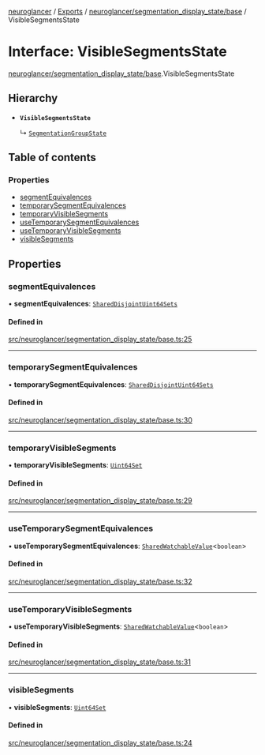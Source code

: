 [neuroglancer](../README.md) / [Exports](../modules.md) / [neuroglancer/segmentation\_display\_state/base](../modules/neuroglancer_segmentation_display_state_base.md) / VisibleSegmentsState

# Interface: VisibleSegmentsState

[neuroglancer/segmentation_display_state/base](../modules/neuroglancer_segmentation_display_state_base.md).VisibleSegmentsState

## Hierarchy

- **`VisibleSegmentsState`**

  ↳ [`SegmentationGroupState`](neuroglancer_segmentation_display_state_frontend.SegmentationGroupState.md)

## Table of contents

### Properties

- [segmentEquivalences](neuroglancer_segmentation_display_state_base.VisibleSegmentsState.md#segmentequivalences)
- [temporarySegmentEquivalences](neuroglancer_segmentation_display_state_base.VisibleSegmentsState.md#temporarysegmentequivalences)
- [temporaryVisibleSegments](neuroglancer_segmentation_display_state_base.VisibleSegmentsState.md#temporaryvisiblesegments)
- [useTemporarySegmentEquivalences](neuroglancer_segmentation_display_state_base.VisibleSegmentsState.md#usetemporarysegmentequivalences)
- [useTemporaryVisibleSegments](neuroglancer_segmentation_display_state_base.VisibleSegmentsState.md#usetemporaryvisiblesegments)
- [visibleSegments](neuroglancer_segmentation_display_state_base.VisibleSegmentsState.md#visiblesegments)

## Properties

### segmentEquivalences

• **segmentEquivalences**: [`SharedDisjointUint64Sets`](../classes/neuroglancer_shared_disjoint_sets.SharedDisjointUint64Sets.md)

#### Defined in

[src/neuroglancer/segmentation_display_state/base.ts:25](https://github.com/ActiveBrainAtlas2/neuroglancer/blob/034b457d/src/neuroglancer/segmentation_display_state/base.ts#L25)

___

### temporarySegmentEquivalences

• **temporarySegmentEquivalences**: [`SharedDisjointUint64Sets`](../classes/neuroglancer_shared_disjoint_sets.SharedDisjointUint64Sets.md)

#### Defined in

[src/neuroglancer/segmentation_display_state/base.ts:30](https://github.com/ActiveBrainAtlas2/neuroglancer/blob/034b457d/src/neuroglancer/segmentation_display_state/base.ts#L30)

___

### temporaryVisibleSegments

• **temporaryVisibleSegments**: [`Uint64Set`](../classes/neuroglancer_uint64_set.Uint64Set.md)

#### Defined in

[src/neuroglancer/segmentation_display_state/base.ts:29](https://github.com/ActiveBrainAtlas2/neuroglancer/blob/034b457d/src/neuroglancer/segmentation_display_state/base.ts#L29)

___

### useTemporarySegmentEquivalences

• **useTemporarySegmentEquivalences**: [`SharedWatchableValue`](../classes/neuroglancer_shared_watchable_value.SharedWatchableValue.md)<`boolean`\>

#### Defined in

[src/neuroglancer/segmentation_display_state/base.ts:32](https://github.com/ActiveBrainAtlas2/neuroglancer/blob/034b457d/src/neuroglancer/segmentation_display_state/base.ts#L32)

___

### useTemporaryVisibleSegments

• **useTemporaryVisibleSegments**: [`SharedWatchableValue`](../classes/neuroglancer_shared_watchable_value.SharedWatchableValue.md)<`boolean`\>

#### Defined in

[src/neuroglancer/segmentation_display_state/base.ts:31](https://github.com/ActiveBrainAtlas2/neuroglancer/blob/034b457d/src/neuroglancer/segmentation_display_state/base.ts#L31)

___

### visibleSegments

• **visibleSegments**: [`Uint64Set`](../classes/neuroglancer_uint64_set.Uint64Set.md)

#### Defined in

[src/neuroglancer/segmentation_display_state/base.ts:24](https://github.com/ActiveBrainAtlas2/neuroglancer/blob/034b457d/src/neuroglancer/segmentation_display_state/base.ts#L24)
